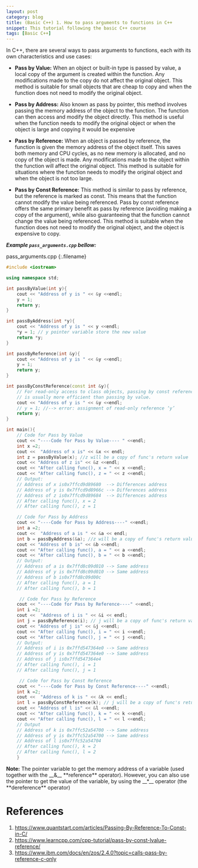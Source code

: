 ```yaml
---
layout: post
category: blog
title: (Basic C++) 1. How to pass arguments to functions in C++ 
snippet: This tutorial following the basic C++ course
tags: [Basic C++]
---
```


In C++, there are several ways to pass arguments to functions, each with its own characteristics and use cases:

- **Pass by Value:** When an object or built-in type is passed by value, a local copy of the argument is created within the function. Any modifications made to the copy do not affect the original object. This method is suitable for small objects that are cheap to copy and when the function does not need to modify the original object.
    
- **Pass by Address:** Also known as pass by pointer, this method involves passing the memory address of the object to the function. The function can then access and modify the object directly. This method is useful when the function needs to modify the original object or when the object is large and copying it would be expensive

- **Pass by Reference:** When an object is passed by reference, the function is given the memory address of the object itself. This saves both memory and CPU cycles, as no new memory is allocated, and no copy of the object is made. Any modifications made to the object within the function will affect the original object. This method is suitable for situations where the function needs to modify the original object and when the object is not too large.

- **Pass by Const Reference:** This method is similar to pass by reference, but the reference is marked as const. This means that the function cannot modify the value being referenced. Pass by const reference offers the same primary benefit as pass by reference (avoiding making a copy of the argument), while also guaranteeing that the function cannot change the value being referenced. This method is suitable when the function does not need to modify the original object, and the object is expensive to copy.

___Example ```pass_arguments.cpp``` bellow:___ 

pass_arguments.cpp
{:.filename}
```c++
#include <iostream>

using namespace std;

int passByValue(int y){
    cout << "Address of y is " << &y <<endl;
    y = 1; 
    return y;
}

int passByAddress(int *y){
    cout << "Address of y is " << y <<endl;
    *y = 1; // y pointer variable store the new value
    return *y;
}

int passByReference(int &y){
    cout << "Address of y is " << &y <<endl;
    y = 1;
    return y;
}

int passByConstReference(const int &y){
    // For read-only access to class objects, passing by const reference 
    // is usually more efficient than passing by value. 
    cout << "Address of y is " << &y <<endl;
    // y = 1; //--> error: assignment of read-only reference ‘y’
    return y;
}

int main(){
    // Code for Pass by Value 
    cout << "----Code for Pass by Value---- " <<endl;
    int x =2;
    cout <<  "Address of x is" << &x << endl;
    int z = passByValue(x); //z will be a copy of func's return value
    cout << "Address of z is" << &z <<endl;
    cout << "After calling func(), x = " << x <<endl;
    cout << "After calling func(), z = " << z <<endl;
    // Output:
    // Address of x is0x7ffcd9d89680  --> Differences address
    // Address of y is 0x7ffcd9d8966c --> Differences address
    // Address of z is0x7ffcd9d89684  --> Differences address
    // After calling func(), x = 2
    // After calling func(), z = 1

    // Code for Pass by Address
    cout << "----Code for Pass by Address----" <<endl;
    int a =2;
    cout <<  "Address of a is " << &a << endl;
    int b = passByAddress(&a); //z will be a copy of func's return value
    cout << "Address of b is" << &b <<endl;
    cout << "After calling func(), a = " << a <<endl;
    cout << "After calling func(), b = " << b <<endl;
    // Output:
    // Address of a is 0x7ffd8c09d010 --> Same address
    // Address of y is 0x7ffd8c09d010 --> Same address
    // Address of b is0x7ffd8c09d00c
    // After calling func(), a = 1
    // After calling func(), b = 1

     // Code for Pass by Reference
    cout << "----Code for Pass by Reference----" <<endl;
    int i =2;
    cout <<  "Address of i is " << &i << endl;
    int j = passByReference(i); // j will be a copy of func's return value
    cout << "Address of j is" << &j <<endl;
    cout << "After calling func(), i = " << i <<endl;
    cout << "After calling func(), j = " << j <<endl;
    // Output: 
    // Address of i is 0x7ffd547364e0 --> Same address
    // Address of y is 0x7ffd547364e0 --> Same address
    // Address of j is0x7ffd547364e4
    // After calling func(), i = 1
    // After calling func(), j = 1

     // Code for Pass by Const Reference
    cout << "----Code for Pass by Const Reference----" <<endl;
    int k =2;
    cout <<  "Address of k is " << &k << endl;
    int l = passByConstReference(k); // j will be a copy of func's return value
    cout << "Address of l is" << &l <<endl;
    cout << "After calling func(), k = " << k <<endl;
    cout << "After calling func(), l = " << l <<endl;
    // Output
    // Address of k is 0x7ffc52a54700 --> Same address
    // Address of y is 0x7ffc52a54700 --> Same address
    // Address of l is0x7ffc52a54704
    // After calling func(), k = 2
    // After calling func(), l = 2
    }

```

<div class="tip">
<b>Note:</b> The pointer variable to get the memory address of a variable (used together with the __&__ **reference** operator). However, you can also use the pointer to get the value of the variable, by using the __*__ operator (the **dereference** operator)
</div>


# References
1. https://www.quantstart.com/articles/Passing-By-Reference-To-Const-in-C/
2. https://www.learncpp.com/cpp-tutorial/pass-by-const-lvalue-reference/
3. https://www.ibm.com/docs/en/zos/2.4.0?topic=calls-pass-by-reference-c-only